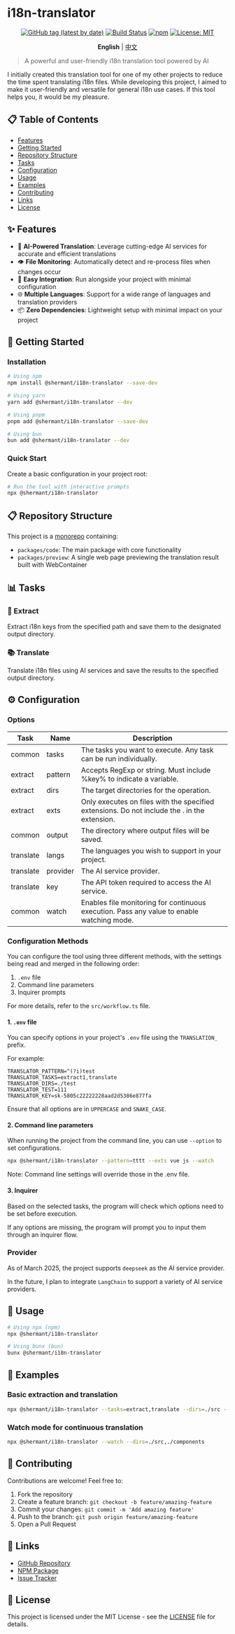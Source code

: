 # i18n-translator

<div align="center">

[![GitHub tag (latest by date)](https://img.shields.io/github/v/tag/ShermanTsang/i18n-translator?label=version)](https://github.com/ShermanTsang/i18n-translator/releases)
[![Build Status](https://github.com/ShermanTsang/i18n-translator/actions/workflows/npm-publish.yml/badge.svg)](https://github.com/ShermanTsang/i18n-translator/actions/workflows/npm-publish.yml)
[![npm](https://img.shields.io/npm/dt/@shermant/i18n-translator)](https://www.npmjs.com/package/@shermant/i18n-translator)
[![License: MIT](https://img.shields.io/badge/License-MIT-yellow.svg)](https://opensource.org/licenses/MIT)

**English** | [中文](./README.zh.md)

</div>

> A powerful and user-friendly i18n translation tool powered by AI

I initially created this translation tool for one of my other projects to reduce the time spent translating i18n files.
While developing this project, I aimed to make it user-friendly and versatile for general i18n use cases.
If this tool helps you, it would be my pleasure.

## 📋 Table of Contents

- [Features](#-features)
- [Getting Started](#-getting-started)
- [Repository Structure](#-repository-structure)
- [Tasks](#-tasks)
- [Configuration](#️-configuration)
- [Usage](#-usage)
- [Examples](#-examples)
- [Contributing](#-contributing)
- [Links](#-links)
- [License](#-license)

## ✨ Features

- 🤖 **AI-Powered Translation**: Leverage cutting-edge AI services for accurate and efficient translations
- 👁️ **File Monitoring**: Automatically detect and re-process files when changes occur
- 🙌 **Easy Integration**: Run alongside your project with minimal configuration
- 🌐 **Multiple Languages**: Support for a wide range of languages and translation providers
- 📦 **Zero Dependencies**: Lightweight setup with minimal impact on your project

## 🚀 Getting Started

### Installation

```bash
# Using npm
npm install @shermant/i18n-translator --save-dev

# Using yarn
yarn add @shermant/i18n-translator --dev

# Using pnpm
pnpm add @shermant/i18n-translator --save-dev

# Using bun
bun add @shermant/i18n-translator --dev
```

### Quick Start

Create a basic configuration in your project root:

```bash
# Run the tool with interactive prompts
npx @shermant/i18n-translator
```

## 📋 Repository Structure

This project is a [monorepo](https://en.wikipedia.org/wiki/Monorepo) containing:

- `packages/code`: The main package with core functionality
- `packages/preview`: A single web page previewing the translation result built with WebContainer

## 📊 Tasks

### 🔎 Extract

Extract i18n keys from the specified path and save them to the designated output directory.

### 📚 Translate

Translate i18n files using AI services and save the results to the specified output directory.

## ⚙️ Configuration

### Options

| Task      | Name     | Description                                                                                  |
| --------- | -------- | -------------------------------------------------------------------------------------------- |
| common    | tasks    | The tasks you want to execute. Any task can be run individually.                             |
| extract   | pattern  | Accepts RegExp or string. Must include %key% to indicate a variable.                         |
| extract   | dirs     | The target directories for the operation.                                                    |
| extract   | exts     | Only executes on files with the specified extensions. Do not include the . in the extension. |
| common    | output   | The directory where output files will be saved.                                              |
| translate | langs    | The languages you wish to support in your project.                                           |
| translate | provider | The AI service provider.                                                                     |
| translate | key      | The API token required to access the AI service.                                             |
| common    | watch    | Enables file monitoring for continuous execution. Pass any value to enable watching mode.    |

### Configuration Methods

You can configure the tool using three different methods, with the settings being read and merged in the following order:

1. `.env` file
2. Command line parameters
3. Inquirer prompts

For more details, refer to the `src/workflow.ts` file.

#### 1. `.env` file

You can specify options in your project's `.env` file using the `TRANSLATION_` prefix.

For example:

```text
TRANSLATOR_PATTERN=^(?i)test
TRANSLATOR_TASKS=extract1,translate
TRANSLATOR_DIRS=./test
TRANSLATOR_TEST=111
TRANSLATOR_KEY=sk-5805c22222228aad2d5386e877fa
```

Ensure that all options are in `UPPERCASE` and `SNAKE_CASE`.

#### 2. Command line parameters

When running the project from the command line, you can use `--option` to set configurations.

```bash
npx @shermant/i18n-translator --pattern=tttt --exts vue js --watch
```

Note: Command line settings will override those in the .env file.

#### 3. Inquirer

Based on the selected tasks, the program will check which options need to be set before execution.

If any options are missing, the program will prompt you to input them through an inquirer flow.

### Provider

As of March 2025, the project supports `deepseek` as the AI service provider.

In the future, I plan to integrate `LangChain` to support a variety of AI service providers.

## 🚀 Usage

```bash
# Using npx (npm)
npx @shermant/i18n-translator

# Using bunx (bun)
bunx @shermant/i18n-translator
```

## 📝 Examples

### Basic extraction and translation

```bash
npx @shermant/i18n-translator --tasks=extract,translate --dirs=./src --pattern="t\('%key%'\)" --langs=zh-CN,en,ja
```

### Watch mode for continuous translation

```bash
npx @shermant/i18n-translator --watch --dirs=./src,./components
```

## 👥 Contributing

Contributions are welcome! Feel free to:

1. Fork the repository
2. Create a feature branch: `git checkout -b feature/amazing-feature`
3. Commit your changes: `git commit -m 'Add amazing feature'`
4. Push to the branch: `git push origin feature/amazing-feature`
5. Open a Pull Request

## 🔗 Links

- [GitHub Repository](https://github.com/ShermanTsang/i18n-translator)
- [NPM Package](https://www.npmjs.com/package/@shermant/i18n-translator)
- [Issue Tracker](https://github.com/ShermanTsang/i18n-translator/issues)

## 📄 License

This project is licensed under the MIT License - see the [LICENSE](LICENSE) file for details.
